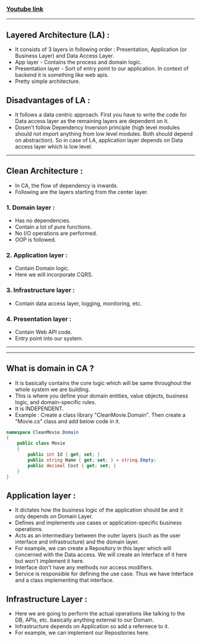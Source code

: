 ### [Youtube link](https://www.youtube.com/watch?v=NzcZcim9tp8)

---

## Layered Architecture (LA) :

- It consists of 3 layers in following order : Presentation, Application (or Business Layer) and Data Access Layer.
- App layer - Contains the process and domain logic.
- Presentation layer - Sort of entry point to our application. In context of backend it is something like web apis.
- Pretty simple architecture.

## Disadvantages of LA : 

- It follows a data centric approach. First you have to write the code for Data access layer as the remaining layers are dependent on it.
- Dosen't follow Dependency Inversion principle (high level modules should not import anything from low level modules. Both should depend on abstraction). So in case of LA, application layer depends on Data access layer which is low level.

---

## Clean Architecture :

- In CA, the flow of dependency is inwards.
- Following are the layers starting from the center layer.
  
### 1. Domain layer :
- Has no dependencies.
- Contain a lot of pure functions.
- No I/O operations are performed.
- OOP is followed.

### 2. Application layer :
- Contain Domain logic.
- Here we will incorporate CQRS.

### 3. Infrastructure layer :
- Contain data access layer, logging, monitoring, etc.

### 4. Presentation layer :
- Contain Web API code.
- Entry point into our system.

---
---

## What is domain in CA ?

- It is basically contains the core logic which will be same throughout the whole system we are building.
- This is where you define your domain entities, value objects, business logic, and domain-specific rules.
- It is INDEPENDENT.
- Example : Create a class library "CleanMovie.Domain". Then create a "Movie.cs" class and add below code in it.

```csharp
namespace CleanMovie.Domain
{
    public class Movie
    {
        public int Id { get; set; }
        public string Name { get; set; } = string.Empty;
        public decimal Cost { get; set; }
    }
}
```

## Application layer :

- It dictates how the business logic of the application should be and it only depends on Domain Layer.
- Defines and implements use cases or application-specific business operations.
- Acts as an intermediary between the outer layers (such as the user interface and infrastructure) and the domain layer. 
- For example, we can create a Repository in this layer which will concerned with the Data access. We will create an Interface of it here but won't implement it here.
- Interface don't have any methods nor access modifiers.
- Service is responsible for defining the use case. Thus we have Interface and a class implementing that interface.

## Infrastructure Layer :

- Here we are going to perform the actual operations like talking to the DB, APIs, etc. basically anything external to our Domain.
- Infrastructure depends on Application so add a refernece to it.
- For example, we can implement our Repositories here.










